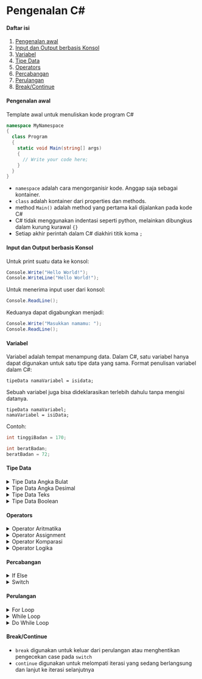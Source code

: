 # Pengenalan C#

#### Daftar isi

1. [Pengenalan awal](#pengenalan-awal)
1. [Input dan Output berbasis Konsol](#input-dan-output-berbasis-konsol)
1. [Variabel](#variabel)
1. [Tipe Data](#tipe-data)
1. [Operators](#operators)
1. [Percabangan](#percabangan)
1. [Perulangan](#perulangan)
1. [Break/Continue](#breakcontinue)

#### Pengenalan awal

Template awal untuk menuliskan kode program C#

```cs
namespace MyNamespace
{
  class Program
  {
    static void Main(string[] args)
    {
      // Write your code here;
    }
  }
}
```

- `namespace` adalah cara mengorganisir kode. Anggap saja sebagai kontainer.
- `class` adalah kontainer dari properties dan methods.
- method `Main()` adalah method yang pertama kali dijalankan pada kode C#
- C# tidak menggunakan indentasi seperti python, melainkan dibungkus dalam kurung kurawal `{}`
- Setiap akhir perintah dalam C# diakhiri titik koma `;`

#### Input dan Output berbasis Konsol

Untuk print suatu data ke konsol:

```cs
Console.Write("Hello World!");
Console.WriteLine("Hello World!");
```

Untuk menerima input user dari konsol:

```cs
Console.ReadLine();
```

Keduanya dapat digabungkan menjadi:

```cs
Console.Write("Masukkan namamu: ");
Console.ReadLine();
```

#### Variabel

Variabel adalah tempat menampung data. Dalam C#, satu variabel hanya dapat digunakan untuk satu tipe data yang sama.
Format penulisan variabel dalam C#:

```
tipeData namaVariabel = isidata;
```

Sebuah variabel juga bisa dideklarasikan terlebih dahulu tanpa mengisi datanya.

```
tipeData namaVariabel;
namaVariabel = isiData;
```

Contoh:

```cs
int tinggiBadan = 170;

int beratBadan;
beratBadan = 72;
```

#### Tipe Data

<details>
<summary>Tipe Data Angka Bulat</summary>

| Tipe data | Memori | Range                                                  |
| --------- | :----: | :----------------------------------------------------- |
| `sbyte`   | 1 byte | -128 ~ 127                                             |
| `byte`    | 1 byte | 0 ~ 255                                                |
| `short`   | 2 byte | -32,768 ~ 32,767                                       |
| `ushort`  | 2 byte | 0 ~ 65,535                                             |
| `int`     | 4 byte | -2,147,483,648 ~ 2,147,483,647                         |
| `uint`    | 4 byte | 0 ~ 4,294,967,295                                      |
| `long`    | 8 byte | -9,223,372,036,854,775,808 ~ 9,223,372,036,854,775,807 |
| `ulong`   | 8 byte | 0 ~ 18,446,744,073,709,551,615                         |

Gunakan sesuai kebutuhan. Yang paling sering digunakan yaitu int dan long.

</details>

<details>
<summary>Tipe Data Angka Desimal</summary>

| Tipe data | Memori  | Suffix                         |
| --------- | :-----: | ------------------------------ |
| `float`   | 4 byte  | `f` atau `F`                   |
| `double`  | 8 byte  | `d` atau `D` atau tanpa suffix |
| `decimal` | 16 byte | `m` atau `M`                   |

Semakin tinggi memori yang digunakan, semakin tinggi presisi angka tersebut.

</details>

<details>
<summary>Tipe Data Teks</summary>

| Tipe data | Penjelasan                                                                                  |
| --------- | ------------------------------------------------------------------------------------------- |
| `char`    | Untuk menyimpan 1 karakter. Data ditulis di dalam tanda petik satu. (contoh: `'b'`)         |
| `string`  | Untuk menyimpan data teks. Data ditulis di dalam tanda petik dua. (contoh: `"Hello World"`) |

</details>

<details>
<summary>Tipe Data Boolean</summary>

C# juga menyediakan tipe data untuk kondisi `true` atau `false` yaitu dengan `bool`.

</details>

#### Operators

<details>
<summary>Operator Aritmatika</summary>

| Operator | Contoh   |
| -------- | -------- |
| `+`      | `x + y;` |
| `-`      | `x - y;` |
| `*`      | `x * y;` |
| `/`      | `x / y;` |
| `%`      | `x % y;` |
| `++`     | `x++;`   |
| `--`     | `x--;`   |

</details>

<details>
<summary>Operator Assignment</summary>

Adalah shorthand operator. Misal terdapat kode `x = x + 5`, dapat dipersingkate dengan `x += 5`

</details>

<details>
<summary>Operator Komparasi</summary>

| Operator | Deskripsi                    | Contoh   |
| -------- | ---------------------------- | -------- |
| `==`     | sama dengan                  | `x == y` |
| `!=`     | tidak sama dengan            | `x != y` |
| `>`      | lebih dari                   | `x > y`  |
| `<`      | kurang dari                  | `x < y`  |
| `>=`     | lebih dari atau sama dengan  | `x >= y` |
| `<=`     | kurang dari atau sama dengan | `x <= y` |

</details>

<details>
<summary>Operator Logika</summary>

| Operator | Nama | Contoh         |
| -------- | ---- | -------------- | --- | ----- | --- | ----- |
| `&&`     | AND  | `true && true` |
| `        |      | `              | OR  | `true |     | true` |
| `!`      | NOT  | `!true`        |

</details>

#### Percabangan

<details>
<summary>If Else</summary>

Syntax:

```cs
if (condition)
{
  // Jika condition bernilai true jalankan kode di dalam sini
}
else if (anotherCondition)
{
  // Jika condition bernilai false
  // Lakukan pengecekan di else if
  // jika anotherCondition bernilai true jalankan kode di dalam sini
}
else
{
  // jika pengecekan if dan else if tidak ada yang benar maka jalankan kode didalam sini
}
```

</details>

<details>
<summary>Switch</summary>

Syntax:

```cs
switch (expression)
{
  case value1:
    // jika data pada expression == value1, jalankan kode dibawa ini
    break; // supaya tidak lanjut ke case selanjutnya
  case value2:
    // kode
    break;
  default:
    // jika tidak ada case yang cocok
    break;
}
```

</details>

#### Perulangan

<details>
<summary>For Loop</summary>

Syntax:

```cs
for (statement_1; statement_2; statement_3)
{
  // kode
}
```

- `statement_1` dijalankan **hanya sekali** sebelum perulangan dimulai
- `statement_2` kondisi apakah kode dalam looping akan dijalankan
- `statement_3` dijalankan **setiap** satu iterasi sudah selesai

Contoh:

```cs
for {int i = 0; i < 10; i++}
{
  Console.WriteLine(i);
}
```

</details>

<details>
<summary>While Loop</summary>

Syntax:

```cs
while (kondisi)
{
  // kode
}
```

kode dalam while akan selalu dijalankan apabila kondisi bernilai `true`

</details>

<details>
<summary>Do While Loop</summary>

Serupa dengan while loop. Bedanya **setidaknya** kode dijalankan satu kali. Barulah iterasi ke-2 dilakukan pengecekan kondisi

Syntax:

```cs
do
{
  // kode
}
while (kondisi)
```

</details>

#### Break/Continue

- `break` digunakan untuk keluar dari perulangan atau menghentikan pengecekan case pada `switch`
- `continue` digunakan untuk melompati iterasi yang sedang berlangsung dan lanjut ke iterasi selanjutnya
